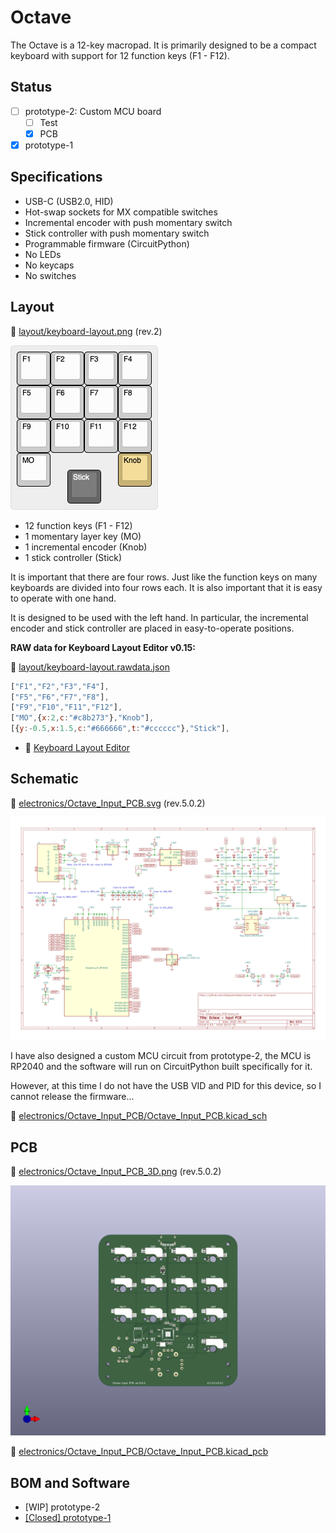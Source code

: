 # Octave

The Octave is a 12-key macropad.
It is primarily designed to be a compact keyboard with support for 12 function keys (F1 - F12).

## Status

- [ ] prototype-2: Custom MCU board
  - [ ] Test
  - [x] PCB
- [x] prototype-1

## Specifications

- USB-C (USB2.0, HID)
- Hot-swap sockets for MX compatible switches
- Incremental encoder with push momentary switch
- Stick controller with push momentary switch
- Programmable firmware (CircuitPython)
- No LEDs
- No keycaps
- No switches

## Layout

📄 [layout/keyboard-layout.png](layout/keyboard-layout.png) (rev.2)

![keyboard layout](layout/keyboard-layout.png)

- 12 function keys (F1 - F12)
- 1 momentary layer key (MO)
- 1 incremental encoder (Knob)
- 1 stick controller (Stick)

It is important that there are four rows.
Just like the function keys on many keyboards are divided into four rows each. It is also important that it is easy to operate with one hand.

It is designed to be used with the left hand.
In particular, the incremental encoder and stick controller are placed in easy-to-operate positions.

**RAW data for Keyboard Layout Editor v0.15:**

📄 [layout/keyboard-layout.rawdata.json](layout/keyboard-layout.rawdata.json)

```js
["F1","F2","F3","F4"],
["F5","F6","F7","F8"],
["F9","F10","F11","F12"],
["MO",{x:2,c:"#c8b273"},"Knob"],
[{y:-0.5,x:1.5,c:"#666666",t:"#cccccc"},"Stick"],
```

- 🔗 [Keyboard Layout Editor](http://www.keyboard-layout-editor.com/)

## Schematic

📄 [electronics/Octave_Input_PCB.svg](electronics/Octave_Input_PCB.svg) (rev.5.0.2)

![schematic svg](electronics/Octave_Input_PCB.svg)

I have also designed a custom MCU circuit from prototype-2, the MCU is RP2040 and the software will run on CircuitPython built specifically for it.

However, at this time I do not have the USB VID and PID for this device, so I cannot release the firmware...

📄 [electronics/Octave_Input_PCB/Octave_Input_PCB.kicad_sch](electronics/Octave_Input_PCB/Octave_Input_PCB.kicad_sch)

## PCB

📄 [electronics/Octave_Input_PCB_3D.png](electronics/Octave_Input_PCB_3D.png) (rev.5.0.2)

![pcb 3d png](electronics/Octave_Input_PCB_3D.png)

📄 [electronics/Octave_Input_PCB/Octave_Input_PCB.kicad_pcb](electronics/Octave_Input_PCB/Octave_Input_PCB.kicad_pcb)

## BOM and Software

- [WIP] prototype-2
- [[Closed] prototype-1](prototype-1/README.md)
